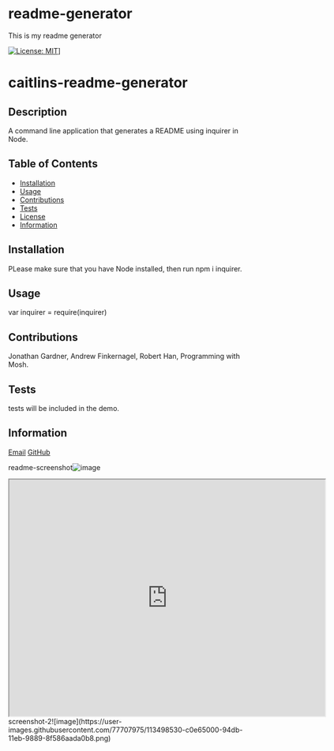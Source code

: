 # readme-generator
This is my readme generator

[![License: MIT](https://img.shields.io/badge/License-MIT-yellow.svg)](https://opensource.org/licenses/MIT)]
  # caitlins-readme-generator
  
  ## Description
  A command line application that generates a README using inquirer in Node.
  
  ## Table of Contents
  
  * [Installation](#installation) 
  * [Usage](#usage)
  * [Contributions](#contributions)
  * [Tests](#tests)
  * [License](#license)
  * [Information](#createrInfo)

## Installation
PLease make sure that you have Node installed, then run npm i inquirer.

## Usage
var inquirer = require(inquirer)

## Contributions
Jonathan Gardner, Andrew Finkernagel, Robert Han, Programming with Mosh.

## Tests
tests will be included in the demo.

## Information
[Email](mailto://caitighe@gmail.com)
[GitHub](http://github.com/caitighe1)

readme-screenshot![image](https://user-images.githubusercontent.com/77707975/113498528-b88e1500-94db-11eb-8fc6-09ad12b81fd2.png)

<iframe src="https://drive.google.com/file/d/1DWyWrRHhfls4k2EI6E2lx42PcLmMlAz9/preview" width="640" height="480"></iframe>
screenshot-2![image](https://user-images.githubusercontent.com/77707975/113498530-c0e65000-94db-11eb-9889-8f586aada0b8.png)



